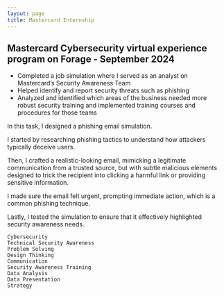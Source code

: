 ```yaml
---
layout: page
title: Mastercard Internship
---
```


## Mastercard Cybersecurity virtual experience program on Forage - September 2024

*   Completed a job simulation where I served as an analyst on Mastercard’s Security Awareness Team
*   Helped identify and report security threats such as phishing
*   Analyzed and identified which areas of the business needed more robust security training and implemented training courses and procedures for those teams
  

In this task, I designed a phishing email simulation. 

I started by researching phishing tactics to understand how attackers typically deceive users. 

Then, I crafted a realistic-looking email, mimicking a legitimate communication from a trusted source, but with subtle malicious elements designed to trick the recipient into clicking a harmful link or providing sensitive information. 

I made sure the email felt urgent, prompting immediate action, which is a common phishing technique. 

Lastly, I tested the simulation to ensure that it effectively highlighted security awareness needs.

```
Cybersecurity
Technical Security Awareness
Problem Solving
Design Thinking
Communication
Security Awareness Training
Data Analysis
Data Presentation
Strategy

```
